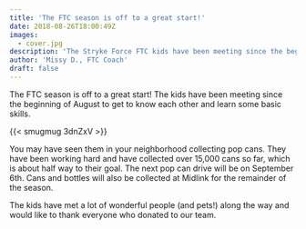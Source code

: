 ```yaml
---
title: 'The FTC season is off to a great start!'
date: 2018-08-26T18:00:49Z
images:
  - cover.jpg
description: 'The Stryke Force FTC kids have been meeting since the beginning of August to get to know each other and learn some basic skills.'
author: 'Missy D., FTC Coach'
draft: false
---
```


The FTC season is off to a great start! The kids have been meeting since the beginning of August to get to know each other and learn some basic skills.

<!--more-->

{{< smugmug 3dnZxV >}}

You may have seen them in your neighborhood collecting pop cans. They have been working hard and have collected over 15,000 cans so far, which is about half way to their goal. The next pop can drive will be on September 6th. Cans and bottles will also be collected at Midlink for the remainder of the season.

The kids have met a lot of wonderful people (and pets!) along the way and would like to thank everyone who donated to our team.
